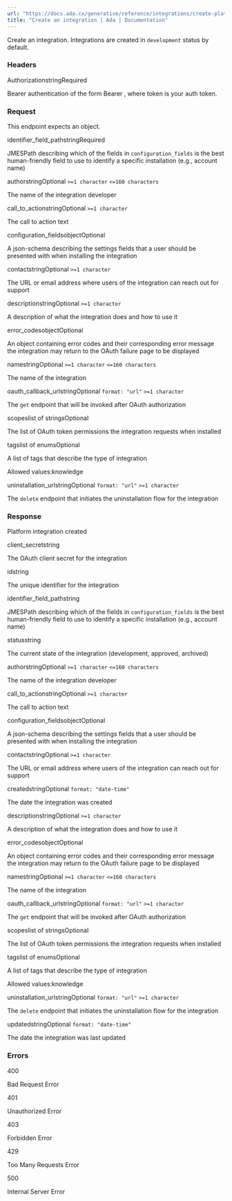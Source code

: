 ```yaml
---
url: "https://docs.ada.cx/generative/reference/integrations/create-platform-integration"
title: "Create an integration | Ada | Documentation"
---
```


Create an integration. Integrations are created in `development` status by default.

### Headers

AuthorizationstringRequired

Bearer authentication of the form Bearer <token>, where token is your auth token.

### Request

This endpoint expects an object.

identifier\_field\_pathstringRequired

JMESPath describing which of the fields in `configuration_fields` is the best human-friendly field to use to identify a specific installation (e.g., account name)

authorstringOptional `>=1 character` `<=160 characters`

The name of the integration developer

call\_to\_actionstringOptional `>=1 character`

The call to action text

configuration\_fieldsobjectOptional

A json-schema describing the settings fields that a user should be presented with when installing the integration

contactstringOptional `>=1 character`

The URL or email address where users of the integration can reach out for support

descriptionstringOptional `>=1 character`

A description of what the integration does and how to use it

error\_codesobjectOptional

An object containing error codes and their corresponding error message the integration may return to the OAuth failure page to be displayed

namestringOptional `>=1 character` `<=160 characters`

The name of the integration

oauth\_callback\_urlstringOptional `format: "url"` `>=1 character`

The `get` endpoint that will be invoked after OAuth authorization

scopeslist of stringsOptional

The list of OAuth token permissions the integration requests when installed

tagslist of enumsOptional

A list of tags that describe the type of integration

Allowed values:knowledge

uninstallation\_urlstringOptional `format: "url"` `>=1 character`

The `delete` endpoint that initiates the uninstallation flow for the integration

### Response

Platform integration created

client\_secretstring

The OAuth client secret for the integration

idstring

The unique identifier for the integration

identifier\_field\_pathstring

JMESPath describing which of the fields in `configuration_fields` is the best human-friendly field to use to identify a specific installation (e.g., account name)

statusstring

The current state of the integration (development, approved, archived)

authorstringOptional `>=1 character` `<=160 characters`

The name of the integration developer

call\_to\_actionstringOptional `>=1 character`

The call to action text

configuration\_fieldsobjectOptional

A json-schema describing the settings fields that a user should be presented with when installing the integration

contactstringOptional `>=1 character`

The URL or email address where users of the integration can reach out for support

createdstringOptional `format: "date-time"`

The date the integration was created

descriptionstringOptional `>=1 character`

A description of what the integration does and how to use it

error\_codesobjectOptional

An object containing error codes and their corresponding error message the integration may return to the OAuth failure page to be displayed

namestringOptional `>=1 character` `<=160 characters`

The name of the integration

oauth\_callback\_urlstringOptional `format: "url"` `>=1 character`

The `get` endpoint that will be invoked after OAuth authorization

scopeslist of stringsOptional

The list of OAuth token permissions the integration requests when installed

tagslist of enumsOptional

A list of tags that describe the type of integration

Allowed values:knowledge

uninstallation\_urlstringOptional `format: "url"` `>=1 character`

The `delete` endpoint that initiates the uninstallation flow for the integration

updatedstringOptional `format: "date-time"`

The date the integration was last updated

### Errors

400

Bad Request Error

401

Unauthorized Error

403

Forbidden Error

429

Too Many Requests Error

500

Internal Server Error